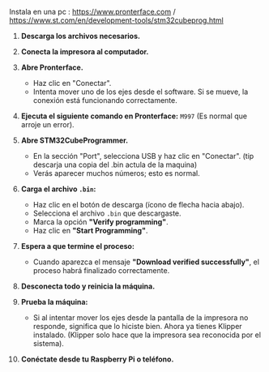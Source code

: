 Instala en  una pc : https://www.pronterface.com   /   https://www.st.com/en/development-tools/stm32cubeprog.html 

1. **Descarga los archivos necesarios.**  
2. **Conecta la impresora al computador.**  
3. **Abre Pronterface.**  
   - Haz clic en "Conectar".  
   - Intenta mover uno de los ejes desde el software. Si se mueve, la conexión está funcionando correctamente.  
4. **Ejecuta el siguiente comando en Pronterface:** `M997` (Es normal que arroje un error).  
5. **Abre STM32CubeProgrammer.**  
   - En la sección "Port", selecciona USB y haz clic en "Conectar".    (tip descarja una  copia del .bin  actula de la maquina)
   - Verás aparecer muchos números; esto es normal.  
6. **Carga el archivo `.bin`:**  
   - Haz clic en el botón de descarga (ícono de flecha hacia abajo).  
   - Selecciona el archivo `.bin` que descargaste.  
   - Marca la opción **"Verify programming"**.  
   - Haz clic en **"Start Programming"**.  
7. **Espera a que termine el proceso:**  
   - Cuando aparezca el mensaje **"Download verified successfully"**, el proceso habrá finalizado correctamente.  
8. **Desconecta todo y reinicia la máquina.**  
9. **Prueba la máquina:**  
   - Si al intentar mover los ejes desde la pantalla de la impresora no responde, significa que lo hiciste bien. Ahora ya tienes Klipper instalado. (Klipper solo hace que la impresora sea reconocida por el sistema).  

10. **Conéctate desde tu Raspberry Pi o teléfono.**  
